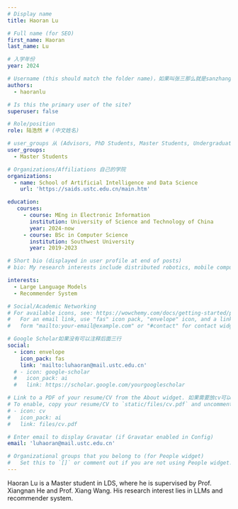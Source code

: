 ```yaml
---
# Display name
title: Haoran Lu

# Full name (for SEO)
first_name: Haoran
last_name: Lu

# 入学年份
year: 2024

# Username (this should match the folder name)，如果叫张三那么就是sanzhang
authors:
  - haoranlu

# Is this the primary user of the site? 
superuser: false

# Role/position 
role: 陆浩然 # (中文姓名)

# user_groups 从 (Advisors, PhD Students, Master Students, Undergraduate) 从这四个里面选
user_groups:
  - Master Students

# Organizations/Affiliations 自己的学院
organizations:
  - name: School of Artificial Intelligence and Data Science
    url: 'https://saids.ustc.edu.cn/main.htm'

education:
   courses:
     - course: MEng in Electronic Information
       institution: University of Science and Technology of China
       year: 2024-now
     - course: BSc in Computer Science
       institution: Southwest University
       year: 2019-2023

# Short bio (displayed in user profile at end of posts)
# bio: My research interests include distributed robotics, mobile computing and programmable matter.

interests:
  - Large Language Models
  - Recommender System

# Social/Academic Networking
# For available icons, see: https://wowchemy.com/docs/getting-started/page-builder/#icons
#   For an email link, use "fas" icon pack, "envelope" icon, and a link in the
#   form "mailto:your-email@example.com" or "#contact" for contact widget.

# Google Scholar如果没有可以注释后面三行
social:
  - icon: envelope
    icon_pack: fas
    link: 'mailto:luhaoran@mail.ustc.edu.cn'
  # - icon: google-scholar
  #   icon_pack: ai
  #   link: https://scholar.google.com/yourgooglescholar

# Link to a PDF of your resume/CV from the About widget. 如果需要放cv可以发给我
# To enable, copy your resume/CV to `static/files/cv.pdf` and uncomment the lines below.
# - icon: cv
#   icon_pack: ai
#   link: files/cv.pdf

# Enter email to display Gravatar (if Gravatar enabled in Config)
email: 'luhaoran@mail.ustc.edu.cn'

# Organizational groups that you belong to (for People widget)
#   Set this to `[]` or comment out if you are not using People widget.
---
```


Haoran Lu is a Master student in LDS, where he is supervised by Prof. Xiangnan He and Prof. Xiang Wang. His research interest lies in LLMs and recommender system.
